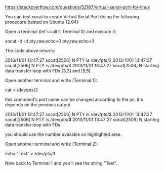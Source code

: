 

https://stackoverflow.com/questions/52187/virtual-serial-port-for-linux


You can test socat to create Virtual Serial Port doing the following procedure (tested on Ubuntu 12.04):

Open a terminal (let's call it Terminal 0) and execute it:

socat -d -d pty,raw,echo=0 pty,raw,echo=0

The code above returns:

2013/11/01 13:47:27 socat[2506] N PTY is /dev/pts/2
2013/11/01 13:47:27 socat[2506] N PTY is /dev/pts/3
2013/11/01 13:47:27 socat[2506] N starting data transfer loop with FDs [3,3] and [5,5]

Open another terminal and write (Terminal 1):

cat < /dev/pts/2

this command's port name can be changed according to the pc. it's depends on the previous output.

2013/11/01 13:47:27 socat[2506] N PTY is /dev/pts/**2**
2013/11/01 13:47:27 socat[2506] N PTY is /dev/pts/**3**
2013/11/01 13:47:27 socat[2506] N starting data transfer loop with FDs 

you should use the number available on highlighted area.

Open another terminal and write (Terminal 2):

echo "Test" > /dev/pts/3

Now back to Terminal 1 and you'll see the string "Test".
